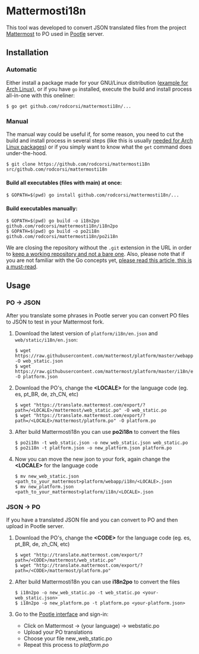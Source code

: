 # Mattermosti18n

This tool was developed to convert JSON translated files from the project [Mattermost](https://github.com/mattermost/platform) to PO used in [Pootle](http://translate.mattermost.com/projects/) server.

## Installation

### Automatic

Either install a package made for your GNU/Linux distribution ([example for Arch Linux](https://aur.archlinux.org/packages/mattermosti18n-git/)), or if you have `go` installed, execute the build and install process all-in-one with this oneliner:
```
$ go get github.com/rodcorsi/mattermosti18n/...
```

### Manual

The manual way could be useful if, for some reason, you need to cut the build and install process in several steps (like this is usually [needed for Arch Linux packages](https://wiki.archlinux.org/index.php/Creating_packages#PKGBUILD_functions)) or if you simply want to know what the `get` command does under-the-hood.
```
$ git clone https://github.com/rodcorsi/mattermosti18n src/github.com/rodcorsi/mattermosti18n
```
#### Build all executables (files with main) at once:
```
$ GOPATH=$(pwd) go install github.com/rodcorsi/mattermosti18n/...
```

#### Build executables manually:
```
$ GOPATH=$(pwd) go build -o i18n2po github.com/rodcorsi/mattermosti18n/i18n2po
$ GOPATH=$(pwd) go build -o po2i18n github.com/rodcorsi/mattermosti18n/po2i18n
```

We are closing the repository without the `.git` extension in the URL in order to [keep a working repository and not
a bare one](http://stackoverflow.com/a/11069413/3514658). Also, please note that if you are not familiar with the Go concepts yet, [please read this article, this is a must-read](https://golang.org/doc/code.html).

## Usage

### PO -> JSON

After you translate some phrases in Pootle server you can convert PO files to JSON to test in your Mattermost fork.

1. Download the latest version of `platform/i18n/en.json` and `web/static/i18n/en.json`:
   ```
   $ wget https://raw.githubusercontent.com/mattermost/platform/master/webapp/i18n/en.json -O web_static.json
   $ wget https://raw.githubusercontent.com/mattermost/platform/master/i18n/en.json -O platform.json
   ```

2. Download the PO's, change the **\<LOCALE\>** for the language code (eg. es, pt_BR, de, zh_CN, etc)
    ```
    $ wget "https://translate.mattermost.com/export/?path=/<LOCALE>/mattermost/web_static.po" -O web_static.po
    $ wget "https://translate.mattermost.com/export/?path=/<LOCALE>/mattermost/platform.po" -O platform.po
    ```

3. After build Mattermosti18n you can use **po2i18n** to convert the files
    ```
    $ po2i18n -t web_static.json -o new_web_static.json web_static.po
    $ po2i18n -t platform.json -o new_platform.json platform.po
    ```

4. Now you can move the new json to your fork, again change the **\<LOCALE\>** for the language code
    ```
    $ mv new_web_static.json <path_to_your_mattermost>platform/webapp/i18n/<LOCALE>.json
    $ mv new_platform.json <path_to_your_mattermost>platform/i18n/<LOCALE>.json
    ```

### JSON -> PO

If you have a translated JSON file and you can convert to PO and then upload in Pootle server.

1. Download the PO's, change the **\<CODE\>** for the language code (eg. es, pt_BR, de, zh_CN, etc)
    ```
    $ wget "http://translate.mattermost.com/export/?path=/<CODE>/mattermost/web_static.po"
    $ wget "http://translate.mattermost.com/export/?path=/<CODE>/mattermost/platform.po"
    ```

2. After build Mattermosti18n you can use **i18n2po** to convert the files
    ```
    $ i18n2po -o new_web_static.po -t web_static.po <your-web_static.json>
    $ i18n2po -o new_platform.po -t platform.po <your-platform.json>
    ```

3. Go to the [Pootle interface](https://translate.mattermost.com/) and sign-in:

   * Click on Mattermost -> (your language) -> webstatic.po
   * Upload your PO translations
   * Choose your file new_web_static.po
   * Repeat this process to _platform.po_
